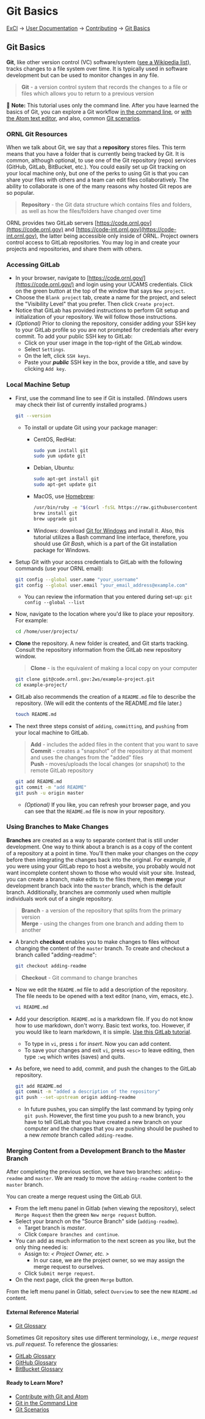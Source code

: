 # Git Basics

[ExCl](https://docs.excl.ornl.gov) → [User Documentation](../../) → [Contributing](https://github.com/ORNL-ExCL/excl-user-docs/tree/5b0a2bac08c6595857ffaa414e0a315a8fdfa27c/CONTRIBUTE.md) → [Git Basics](./)

## Git Basics

**Git**, like other version control (VC) software/system ([see a Wikipedia list](https://en.wikipedia.org/wiki/List\_of\_version\_control\_software)), tracks changes to a file system over time. It is typically used in software development but can be used to monitor changes in any file.

> **Git** - a version control system that records the changes to a file or files which allows you to return to a previous version

📝 **Note:** This tutorial uses only the command line. After you have learned the basics of Git, you can explore a Git workflow [in the command line](git-command-line.md), or [with the Atom text editor](git-workflow.md), and also, common [Git scenarios](git-scenarios.md).

### ORNL Git Resources

When we talk about Git, we say that a **repository** stores files. This term means that you have a folder that is currently being tracked by Git. It is common, although optional, to use one of the Git repository (repo) services (GitHub, GitLab, BitBucket, etc.). You could easily set up Git tracking on your local machine only, but one of the perks to using Git is that you can share your files with others and a team can edit files collaboratively. The ability to collaborate is one of the many reasons why hosted Git repos are so popular.

> **Repository** - the Git data structure which contains files and folders, as well as how the files/folders have changed over time

ORNL provides two GitLab servers [https://code.ornl.gov](https://code.ornl.gov) and [https://code-int.ornl.gov](https://code-int.ornl.gov), the latter being accessible only inside of ORNL. Project owners control access to GitLab repositories. You may log in and create your projects and repositories, and share them with others.

### Accessing GitLab

* In your browser, navigate to [https://code.ornl.gov/](https://code.ornl.gov/) and login using your UCAMS credentials. Click on the green button at the top of the window that says `New project`.
* Choose the `Blank project` tab, create a name for the project, and select the "Visibility Level" that you prefer. Then click `Create project`.
* Notice that GitLab has provided instructions to perform Git setup and initialization of your repository. We will follow those instructions.
* _(Optional)_ Prior to cloning the repository, consider adding your SSH key to your GitLab profile so you are not prompted for credentials after every commit. To add your public SSH key to GitLab:
  * Click on your user image in the top-right of the GitLab window.
  * Select `Settings`.
  * On the left, click `SSH keys`.
  * Paste your _**public**_ SSH key in the box, provide a title, and save by clicking `Add key`.

### Local Machine Setup

*   First, use the command line to see if Git is installed. (Windows users may check their list of currently installed programs.)

    ```bash
    git --version
    ```

    * To install or update Git using your package manager:
      *   CentOS, RedHat:

          ```bash
          sudo yum install git
          sudo yum update git
          ```
      *   Debian, Ubuntu:

          ```bash
          sudo apt-get install git
          sudo apt-get update git
          ```
      *   MacOS, use [Homebrew](https://brew.sh/):

          ```bash
          /usr/bin/ruby -e "$(curl -fsSL https://raw.githubusercontent.com/Homebrew/install/master/install)"
          brew install git
          brew upgrade git
          ```
      * Windows: download [Git for Windows](https://gitforwindows.org/) and install it. Also, this tutorial utilizes a Bash command line interface, therefore, you should use _Git Bash_, which is a part of the Git installation package for Windows.
*   Setup Git with your access credentials to GitLab with the following commands (use your ORNL email):

    ```bash
    git config --global user.name "your_username"
    git config --global user.email "your_email_address@example.com"
    ```

    * You can review the information that you entered during set-up: `git config --global --list`
*   Now, navigate to the location where you'd like to place your repository. For example:

    ```bash
    cd /home/user/projects/
    ```
*   **Clone** the repository. A new folder is created, and Git starts tracking. Consult the repository information from the GitLab new repository window.

    > **Clone** - is the equivalent of making a local copy on your computer

    ```bash
    git clone git@code.ornl.gov:2ws/example-project.git
    cd example-project/
    ```
*   GitLab also recommends the creation of a `README.md` file to describe the repository. (We will edit the contents of the README.md file later.)

    ```bash
    touch README.md
    ```
*   The next three steps consist of `adding`, `committing`, and `pushing` from your local machine to GitLab.

    > **Add** - includes the added files in the content that you want to save\
    > **Commit** - creates a "snapshot" of the repository at that moment and uses the changes from the "added" files\
    > **Push** - moves/uploads the local changes (or snapshot) to the remote GitLab repository

    ```bash
    git add README.md
    git commit -m "add README"
    git push -u origin master
    ```

    * _(Optional)_ If you like, you can refresh your browser page, and you can see that the `README.md` file is now in your repository.

### Using Branches to Make Changes

**Branches** are created as a way to separate content that is still under development. One way to think about a branch is as a copy of the content of a repository at a point in time. You'll then make your changes on the _copy_ before then integrating the changes back into the original. For example, if you were using your GitLab repo to host a website, you probably would not want incomplete content shown to those who would visit your site. Instead, you can create a branch, make edits to the files there, then **merge** your development branch back into the `master` branch, which is the default branch. Additionally, branches are commonly used when multiple individuals work out of a single repository.

> **Branch** - a version of the repository that splits from the primary version\
> **Merge** - using the changes from one branch and adding them to another

*   A branch **checkout** enables you to make changes to files without changing the content of the `master` branch. To create and checkout a branch called "adding-readme":

    ```bash
    git checkout adding-readme
    ```

> **Checkout** - Git command to change branches

*   Now we edit the `README.md` file to add a description of the repository. The file needs to be opened with a text editor (nano, vim, emacs, etc.).

    ```bash
    vi README.md
    ```
* Add your description. `README.md` is a markdown file. If you do not know how to use markdown, don't worry. Basic text works, too. However, if you would like to learn markdown, it is simple. [Use this GitLab tutorial](https://docs.gitlab.com/ee/user/markdown.html#standard-markdown).
  * To type in `vi`, press `i` for _insert_. Now you can add content.
  * To save your changes and exit `vi`, press `<esc>` to leave editing, then type `:wq` which writes (saves) and quits.
*   As before, we need to add, commit, and push the changes to the GitLab repository.

    ```bash
    git add README.md
    git commit -m "added a description of the repository"
    git push --set-upstream origin adding-readme
    ```

    * In future pushes, you can simplify the last command by typing only `git push`. However, the first time you push to a new branch, you have to tell GitLab that you have created a new branch on your computer and the changes that you are pushing should be pushed to a new _remote_ branch called `adding-readme`.

### Merging Content from a Development Branch to the Master Branch

After completing the previous section, we have two branches: `adding-readme` and `master`. We are ready to move the `adding-readme` content to the `master` branch.

You can create a merge request using the GitLab GUI.

* From the left menu panel in Gitlab (when viewing the repository), select `Merge Request` then the green `New merge request` button.
* Select your branch on the "Source Branch" side (`adding-readme`).
  * Target branch is _master_.
  * Click `Compare branches and continue`.
* You can add as much information to the next screen as you like, but the only thing needed is:
  * Assign to: _< Project Owner, etc. >_
    * In our case, we are the project owner, so we may assign the merge request to ourselves.
  * Click `Submit merge request`.
* On the next page, click the green `Merge` button.

From the left menu panel in Gitlab, select `Overview` to see the new `README.md` content.

#### External Reference Material

* [Git Glossary](https://git-scm.com/docs/gitglossary)

Sometimes Git repository sites use different terminology, i.e., _merge request_ vs. _pull request_. To reference the glossaries:

* [GitLab Glossary](https://docs.gitlab.com/ee/university/glossary/)
* [GitHub Glossary](https://help.github.com/articles/github-glossary/)
* [BitBucket Glossary](https://www.atlassian.com/git/glossary/terminology)

#### Ready to Learn More?

* [Contribute with Git and Atom](git-workflow.md)
* [Git in the Command Line](git-command-line.md)
* [Git Scenarios](git-scenarios.md)
